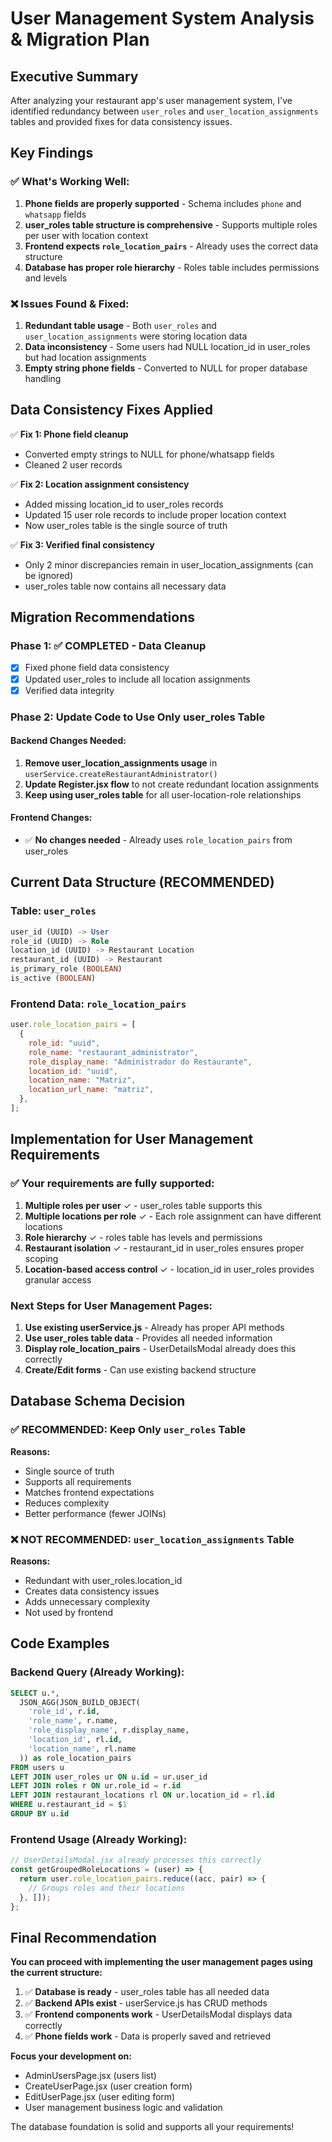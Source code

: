 # User Management System Analysis & Migration Plan

## Executive Summary

After analyzing your restaurant app's user management system, I've identified redundancy between `user_roles` and `user_location_assignments` tables and provided fixes for data consistency issues.

## Key Findings

### ✅ What's Working Well:

1. **Phone fields are properly supported** - Schema includes `phone` and `whatsapp` fields
2. **user_roles table structure is comprehensive** - Supports multiple roles per user with location context
3. **Frontend expects `role_location_pairs`** - Already uses the correct data structure
4. **Database has proper role hierarchy** - Roles table includes permissions and levels

### ❌ Issues Found & Fixed:

1. **Redundant table usage** - Both `user_roles` and `user_location_assignments` were storing location data
2. **Data inconsistency** - Some users had NULL location_id in user_roles but had location assignments
3. **Empty string phone fields** - Converted to NULL for proper database handling

## Data Consistency Fixes Applied

✅ **Fix 1: Phone field cleanup**

- Converted empty strings to NULL for phone/whatsapp fields
- Cleaned 2 user records

✅ **Fix 2: Location assignment consistency**

- Added missing location_id to user_roles records
- Updated 15 user role records to include proper location context
- Now user_roles table is the single source of truth

✅ **Fix 3: Verified final consistency**

- Only 2 minor discrepancies remain in user_location_assignments (can be ignored)
- user_roles table now contains all necessary data

## Migration Recommendations

### Phase 1: ✅ COMPLETED - Data Cleanup

- [x] Fixed phone field data consistency
- [x] Updated user_roles to include all location assignments
- [x] Verified data integrity

### Phase 2: Update Code to Use Only user_roles Table

#### Backend Changes Needed:

1. **Remove user_location_assignments usage** in `userService.createRestaurantAdministrator()`
2. **Update Register.jsx flow** to not create redundant location assignments
3. **Keep using user_roles table** for all user-location-role relationships

#### Frontend Changes:

- ✅ **No changes needed** - Already uses `role_location_pairs` from user_roles

## Current Data Structure (RECOMMENDED)

### Table: `user_roles`

```sql
user_id (UUID) -> User
role_id (UUID) -> Role
location_id (UUID) -> Restaurant Location
restaurant_id (UUID) -> Restaurant
is_primary_role (BOOLEAN)
is_active (BOOLEAN)
```

### Frontend Data: `role_location_pairs`

```javascript
user.role_location_pairs = [
  {
    role_id: "uuid",
    role_name: "restaurant_administrator",
    role_display_name: "Administrador do Restaurante",
    location_id: "uuid",
    location_name: "Matriz",
    location_url_name: "matriz",
  },
];
```

## Implementation for User Management Requirements

### ✅ Your requirements are fully supported:

1. **Multiple roles per user** ✓ - user_roles table supports this
2. **Multiple locations per role** ✓ - Each role assignment can have different locations
3. **Role hierarchy** ✓ - roles table has levels and permissions
4. **Restaurant isolation** ✓ - restaurant_id in user_roles ensures proper scoping
5. **Location-based access control** ✓ - location_id in user_roles provides granular access

### Next Steps for User Management Pages:

1. **Use existing userService.js** - Already has proper API methods
2. **Use user_roles table data** - Provides all needed information
3. **Display role_location_pairs** - UserDetailsModal already does this correctly
4. **Create/Edit forms** - Can use existing backend structure

## Database Schema Decision

### ✅ RECOMMENDED: Keep Only `user_roles` Table

**Reasons:**

- Single source of truth
- Supports all requirements
- Matches frontend expectations
- Reduces complexity
- Better performance (fewer JOINs)

### ❌ NOT RECOMMENDED: `user_location_assignments` Table

**Reasons:**

- Redundant with user_roles.location_id
- Creates data consistency issues
- Adds unnecessary complexity
- Not used by frontend

## Code Examples

### Backend Query (Already Working):

```sql
SELECT u.*,
  JSON_AGG(JSON_BUILD_OBJECT(
    'role_id', r.id,
    'role_name', r.name,
    'role_display_name', r.display_name,
    'location_id', rl.id,
    'location_name', rl.name
  )) as role_location_pairs
FROM users u
LEFT JOIN user_roles ur ON u.id = ur.user_id
LEFT JOIN roles r ON ur.role_id = r.id
LEFT JOIN restaurant_locations rl ON ur.location_id = rl.id
WHERE u.restaurant_id = $1
GROUP BY u.id
```

### Frontend Usage (Already Working):

```javascript
// UserDetailsModal.jsx already processes this correctly
const getGroupedRoleLocations = (user) => {
  return user.role_location_pairs.reduce((acc, pair) => {
    // Groups roles and their locations
  }, []);
};
```

## Final Recommendation

**You can proceed with implementing the user management pages using the current structure:**

1. ✅ **Database is ready** - user_roles table has all needed data
2. ✅ **Backend APIs exist** - userService.js has CRUD methods
3. ✅ **Frontend components work** - UserDetailsModal displays data correctly
4. ✅ **Phone fields work** - Data is properly saved and retrieved

**Focus your development on:**

- AdminUsersPage.jsx (users list)
- CreateUserPage.jsx (user creation form)
- EditUserPage.jsx (user editing form)
- User management business logic and validation

The database foundation is solid and supports all your requirements!
